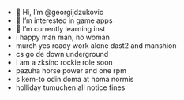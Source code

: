 - 👋 Hi, I’m @georgijdzukovic
- 👀 I’m interested in game apps
- 🌱 I’m currently learning inst
- i happy man man, no woman
- murch yes ready work alone dast2 and manshion
- cs go de down underground
- i am a zksinc rockie role soon
- pazuha horse power and one rpm
- s kem-to odin doma at homa normis
- holliday tumuchen all notice fines
